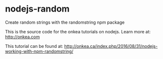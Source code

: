 # nodejs-random
Create random strings with the randomstring npm package

This is the source code for the onkea tutorials on nodejs. Learn more at: http://onkea.com

This tutorial can be found at: http://onkea.ca/index.php/2016/08/31/nodejs-working-with-npm-randomstring/

